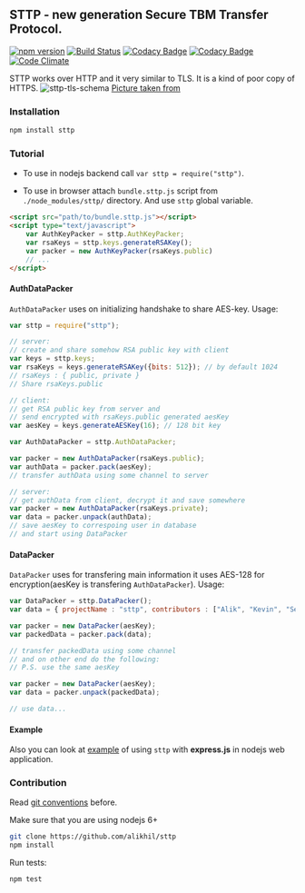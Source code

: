 ## STTP -  new generation Secure TBM Transfer Protocol.
[![npm version](https://badge.fury.io/js/sttp.svg)](https://badge.fury.io/js/sttp)
[![Build Status](https://travis-ci.org/alikhil/sttp.svg?branch=master)](https://travis-ci.org/alikhil/sttp)
[![Codacy Badge](https://api.codacy.com/project/badge/Grade/e83c4ca8c0eb4c3cb95673cb2315af2d)](https://www.codacy.com/app/TBM-Team/sttp?utm_source=github.com&amp;utm_medium=referral&amp;utm_content=alikhil/sttp&amp;utm_campaign=Badge_Grade)
[![Codacy Badge](https://api.codacy.com/project/badge/Coverage/e83c4ca8c0eb4c3cb95673cb2315af2d)](https://www.codacy.com/app/TBM-Team/sttp?utm_source=github.com&amp;utm_medium=referral&amp;utm_content=alikhil/sttp&amp;utm_campaign=Badge_Coverage)
[![Code Climate](https://codeclimate.com/github/alikhil/sttp/badges/gpa.svg)](https://codeclimate.com/github/alikhil/sttp)


STTP works over HTTP and it very similar to TLS. It is a kind of poor copy of HTTPS. 
![sttp-tls-schema](https://habrastorage.org/files/e52/387/364/e5238736493f41489f5df57f94310962.png)
[Picture taken from](https://habrahabr.ru/post/258285/)

### Installation

```sh
npm install sttp
```

### Tutorial

* To use in nodejs backend call `var sttp = require("sttp")`.

* To use in browser attach `bundle.sttp.js` script from `./node_modules/sttp/` directory. And use `sttp` global variable.
```html
<script src="path/to/bundle.sttp.js"></script>
<script type="text/javascript">
    var AuthKeyPacker = sttp.AuthKeyPacker;
    var rsaKeys = sttp.keys.generateRSAKey();
    var packer = new AuthKeyPacker(rsaKeys.public)
    // ...
</script>
```

#### AuthDataPacker
`AuthDataPacker` uses on initializing handshake to share AES-key.
Usage:
```js
var sttp = require("sttp");

// server:
// create and share somehow RSA public key with client
var keys = sttp.keys;
var rsaKeys = keys.generateRSAKey({bits: 512}); // by default 1024
// rsaKeys : { public, private }
// Share rsaKeys.public

// client:
// get RSA public key from server and 
// send encrypted with rsaKeys.public generated aesKey
var aesKey = keys.generateAESKey(16); // 128 bit key

var AuthDataPacker = sttp.AuthDataPacker;

var packer = new AuthDataPacker(rsaKeys.public);
var authData = packer.pack(aesKey);
// transfer authData using some channel to server

// server:
// get authData from client, decrypt it and save somewhere
var packer = new AuthDataPacker(rsaKeys.private);
var data = packer.unpack(authData);
// save aesKey to correspoing user in database
// and start using DataPacker
```
#### DataPacker
`DataPacker` uses for transfering main information it uses AES-128 for encryption(aesKey is transfering `AuthDataPacker`).
Usage:
```js
var DataPacker = sttp.DataPacker();
var data = { projectName : "sttp", contributors : ["Alik", "Kevin", "Sergey"] };

var packer = new DataPacker(aesKey);
var packedData = packer.pack(data);

// transfer packedData using some channel
// and on other end do the following:
// P.S. use the same aesKey

var packer = new DataPacker(aesKey);
var data = packer.unpack(packedData);

// use data...
```

#### Example

Also you can look at [example](https://github.com/alikhil/sttp-example) of using `sttp` with **express.js** in nodejs web application. 


### Contribution
Read [git conventions](https://github.com/alikhil/sttp/wiki/Git-conventions) before.

Make sure that you are using nodejs 6+
```sh
git clone https://github.com/alikhil/sttp
npm install
```

Run tests:
```sh
npm test
```

